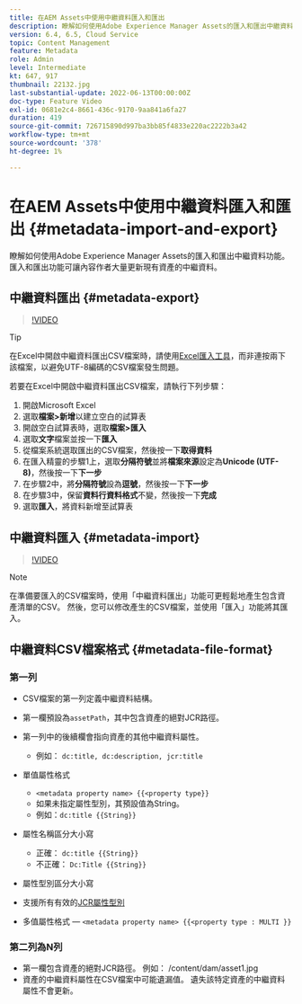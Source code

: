 ```yaml
---
title: 在AEM Assets中使用中繼資料匯入和匯出
description: 瞭解如何使用Adobe Experience Manager Assets的匯入和匯出中繼資料功能。 匯入和匯出功能可讓內容作者大量更新現有資產的中繼資料。
version: 6.4, 6.5, Cloud Service
topic: Content Management
feature: Metadata
role: Admin
level: Intermediate
kt: 647, 917
thumbnail: 22132.jpg
last-substantial-update: 2022-06-13T00:00:00Z
doc-type: Feature Video
exl-id: 0681e2c4-8661-436c-9170-9aa841a6fa27
duration: 419
source-git-commit: 726715890d997ba3bb85f4833e220ac2222b3a42
workflow-type: tm+mt
source-wordcount: '378'
ht-degree: 1%

---
```


# 在AEM Assets中使用中繼資料匯入和匯出 {#metadata-import-and-export}

瞭解如何使用Adobe Experience Manager Assets的匯入和匯出中繼資料功能。 匯入和匯出功能可讓內容作者大量更新現有資產的中繼資料。

## 中繼資料匯出 {#metadata-export}

>[!VIDEO](https://video.tv.adobe.com/v/22132?quality=12&learn=on)

>[!TIP]
>
> 在Excel中開啟中繼資料匯出CSV檔案時，請使用[Excel匯入工具](https://support.microsoft.com/en-us/office/import-data-from-a-csv-html-or-text-file-b62efe49-4d5b-4429-b788-e1211b5e90f6)，而非連按兩下該檔案，以避免UTF-8編碼的CSV檔案發生問題。
>
> 若要在Excel中開啟中繼資料匯出CSV檔案，請執行下列步驟：
> 
> 1. 開啟Microsoft Excel
> 1. 選取&#x200B;__檔案>新增__&#x200B;以建立空白的試算表
> 1. 開啟空白試算表時，選取&#x200B;__檔案>匯入__
> 1. 選取&#x200B;__文字__&#x200B;檔案並按一下&#x200B;__匯入__
> 1. 從檔案系統選取匯出的CSV檔案，然後按一下&#x200B;__取得資料__
> 1. 在匯入精靈的步驟1上，選取&#x200B;__分隔符號__&#x200B;並將&#x200B;__檔案來源__&#x200B;設定為&#x200B;__Unicode (UTF-8)__，然後按一下&#x200B;__下一步__
> 1. 在步驟2中，將&#x200B;__分隔符號__&#x200B;設為&#x200B;__逗號__，然後按一下&#x200B;__下一步__
> 1. 在步驟3中，保留&#x200B;__資料行資料格式__&#x200B;不變，然後按一下&#x200B;__完成__
> 1. 選取&#x200B;__匯入__，將資料新增至試算表

## 中繼資料匯入 {#metadata-import}

>[!VIDEO](https://video.tv.adobe.com/v/21374?quality=12&learn=on)

>[!NOTE]
>
> 在準備要匯入的CSV檔案時，使用「中繼資料匯出」功能可更輕鬆地產生包含資產清單的CSV。 然後，您可以修改產生的CSV檔案，並使用「匯入」功能將其匯入。

## 中繼資料CSV檔案格式 {#metadata-file-format}

### 第一列

* CSV檔案的第一列定義中繼資料結構。
* 第一欄預設為`assetPath`，其中包含資產的絕對JCR路徑。

* 第一列中的後續欄會指向資產的其他中繼資料屬性。
   * 例如： `dc:title, dc:description, jcr:title`

* 單值屬性格式

   * `<metadata property name> {{<property type}}`
   * 如果未指定屬性型別，其預設值為String。
   * 例如：`dc:title {{String}}`

* 屬性名稱區分大小寫
   * 正確： `dc:title {{String}}`
   * 不正確： `Dc:Title {{String}}`

* 屬性型別區分大小寫
* 支援所有有效的[JCR屬性型別](https://www.adobe.io/experience-manager/reference-materials/spec/jsr170/javadocs/jcr-2.0/javax/jcr/PropertyType.html)

* 多值屬性格式 — `<metadata property name> {{<property type : MULTI }}`

### 第二列為N列

* 第一欄包含資產的絕對JCR路徑。 例如： /content/dam/asset1.jpg
* 資產的中繼資料屬性在CSV檔案中可能遺漏值。 遺失該特定資產的中繼資料屬性不會更新。
